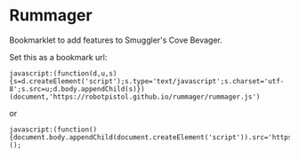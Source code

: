 # Rummager
Bookmarklet to add features to Smuggler's Cove Bevager.

Set this as a bookmark url:
```
javascript:(function(d,u,s){s=d.createElement('script');s.type='text/javascript';s.charset='utf-8';s.src=u;d.body.appendChild(s)})(document,'https://robotpistol.github.io/rummager/rummager.js')
```
or
```
javascript:(function(){document.body.appendChild(document.createElement('script')).src='https://robotpistol.github.io/rummager/rummager.js';})();
```
